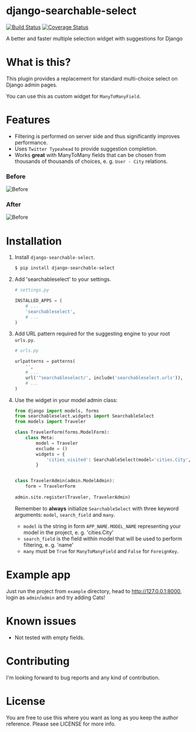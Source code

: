 # django-searchable-select

[![Build Status](https://travis-ci.org/and3rson/django-searchable-select.svg)](https://travis-ci.org/and3rson/django-searchable-select) [![Coverage Status](https://coveralls.io/repos/github/and3rson/django-searchable-select/badge.svg?branch=master)](https://coveralls.io/github/and3rson/django-searchable-select?branch=master)

A better and faster multiple selection widget with suggestions for Django

# What is this?

This plugin provides a replacement for standard multi-choice select on Django admin pages.

You can use this as custom widget for `ManyToManyField`.

# Features

  - Filtering is performed on server side and thus significantly improves performance.
  - Uses `Twitter Typeahead` to provide suggestion completion.
  - Works **great** with ManyToMany fields that can be chosen from thousands of thousands of choices, e. g. `User - City` relations.

### Before

![Before](https://habrastorage.org/files/dd9/f17/87e/dd9f1787e0dd4e05826fdde08e270609.png)

### After

![Before](https://habrastorage.org/files/db2/c87/460/db2c87460992470e9d8e19da307c169d.png)

# Installation

1. Install `django-searchable-select`.

    ```sh
    $ pip install django-searchable-select
    ```

2. Add 'searchableselect' to your settings.

    ```python
    # settings.py

    INSTALLED_APPS = (
        # ...
        'searchableselect',
        # ...
    )
    ```

3. Add URL pattern required for the suggesting engine to your root `urls.py`.

    ```python
    # urls.py

    urlpatterns = patterns(
        '',
        # ...
        url('^searchableselect/', include('searchableselect.urls')),
        # ...
    )
    ```
    
4. Use the widget in your model admin class:

    ```python
    from django import models, forms
    from searchableselect.widgets import SearchableSelect
    from models import Traveler
    
    class TravelerForm(forms.ModelForm):
        class Meta:
            model = Traveler
            exclude = ()
            widgets = {
                'cities_visited': SearchableSelect(model='cities.City', search_field='name', many=True)
            }
    
    
    class TravelerAdmin(admin.ModelAdmin):
        form = TravelerForm
        
    admin.site.register(Traveler, TravelerAdmin)
    ```

    Remember to **always** initialize `SearchableSelect` with three keyword arguments: `model`, `search_field` and `many`.
    
    - `model` is the string in form `APP_NAME.MODEL_NAME` representing your model in the project, e. g. 'cities.City'
    - `search_field` is the field within model that will be used to perform filtering, e. g. 'name'
    - `many` must be `True` for `ManyToManyField` and `False` for `ForeignKey`.

# Example app

Just run the project from `example` directory, head to http://127.0.0.1:8000, login as `admin`/`admin` and try adding Cats!

# Known issues

  - Not tested with empty fields.

# Contributing

I'm looking forward to bug reports and any kind of contribution.

# License

You are free to use this where you want as long as you keep the author reference.
Please see LICENSE for more info.
